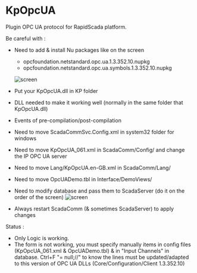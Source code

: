 # KpOpcUA

Plugin OPC UA protocol for RapidScada platform.

Be careful with :
 - Need to add & install Nu packages like on the screen
   - opcfoundation.netstandard.opc.ua.1.3.352.10.nupkg
   - opcfoundation.netstandard.opc.ua.symbols.1.3.352.10.nupkg
   
   ![screen](https://image.noelshack.com/fichiers/2018/15/4/1523524870-2.png)
 - Put your KpOpcUA.dll in KP folder
 - DLL needed to make it working well (normally in the same folder that KpOpcUA.dll)
 - Events of pre-compilation/post-compilation
 - Need to move ScadaCommSvc.Config.xml in system32 folder for windows
 - Need to move KpOpcUA_061.xml in ScadaComm/Config/ and change the IP OPC UA server
 - Need to move Lang/KpOpcUA.en-GB.xml in ScadaComm/Lang/
 - Need to move OpcUADemo.tbl in Interface/DemoViews/
 - Need to modify database and pass them to ScadaServer (do it on the order of the screen)
   ![screen](https://image.noelshack.com/fichiers/2018/15/4/1523523661-1.png)
 - Always restart ScadaComm (& sometimes ScadaServer) to apply changes

Status :
 - Only Logic is working.
 - The form is not working, you must specify manually items in config files (KpOpcUA_061.xml & OpcUADemo.tbl) & in "Input Channels" in database.
   Ctrl+F "= null;//" to know the lines must be updated/adapted to this version of OPC UA DLLs (Core/Configuration/Client 1.3.352.10)
